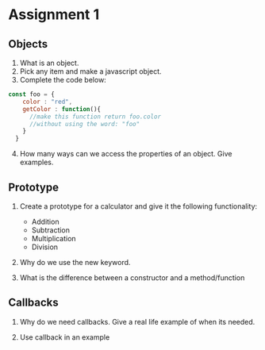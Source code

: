 # Assignment 1

## Objects

1. What is an object.
2. Pick any item and make a javascript object.
3. Complete the code below:

```javascript
const foo = {
    color : "red",
    getColor : function(){
      //make this function return foo.color
      //without using the word: "foo"
    }
  }
```

4. How many ways can we access the properties of an object. Give examples.


## Prototype

1. Create a prototype for a calculator and give it the following functionality:
    * Addition
    * Subtraction
    * Multiplication
    * Division

2. Why do we use the new keyword.

3. What is the difference between a constructor and a method/function

## Callbacks

1. Why do we need callbacks. Give a real life example of when its needed.

2. Use callback in an example